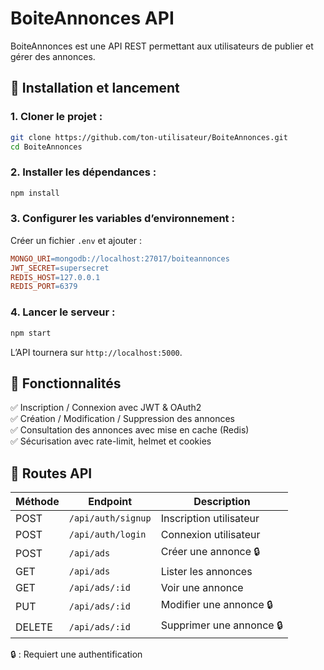 # BoiteAnnonces API

BoiteAnnonces est une API REST permettant aux utilisateurs de publier et gérer des annonces.

## 🚀 Installation et lancement

### 1. Cloner le projet :

```bash
git clone https://github.com/ton-utilisateur/BoiteAnnonces.git
cd BoiteAnnonces
```

### 2. Installer les dépendances :

```bash
npm install
```

### 3. Configurer les variables d’environnement :

Créer un fichier `.env` et ajouter :

```makefile
MONGO_URI=mongodb://localhost:27017/boiteannonces
JWT_SECRET=supersecret
REDIS_HOST=127.0.0.1
REDIS_PORT=6379
```

### 4. Lancer le serveur :

```bash
npm start
```

L’API tournera sur `http://localhost:5000`.

## 📌 Fonctionnalités

✅ Inscription / Connexion avec JWT & OAuth2  
✅ Création / Modification / Suppression des annonces  
✅ Consultation des annonces avec mise en cache (Redis)  
✅ Sécurisation avec rate-limit, helmet et cookies

## 📖 Routes API

| Méthode | Endpoint           | Description              |
| ------- | ------------------ | ------------------------ |
| POST    | `/api/auth/signup` | Inscription utilisateur  |
| POST    | `/api/auth/login`  | Connexion utilisateur    |
| POST    | `/api/ads`         | Créer une annonce 🔒     |
| GET     | `/api/ads`         | Lister les annonces      |
| GET     | `/api/ads/:id`     | Voir une annonce         |
| PUT     | `/api/ads/:id`     | Modifier une annonce 🔒  |
| DELETE  | `/api/ads/:id`     | Supprimer une annonce 🔒 |

🔒 : Requiert une authentification
